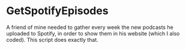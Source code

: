 # GetSpotifyEpisodes
A friend of mine needed to gather every week the new podcasts he uploaded to Spotify, in order to show them in his website (which I also coded). This script does exactly that.
